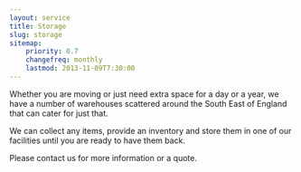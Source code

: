 ```yaml
---
layout: service
title: Storage
slug: storage
sitemap:
    priority: 0.7
    changefreq: monthly
    lastmod: 2013-11-09T7:30:00
---
```

Whether you are moving or just need extra space for a day or a year, we have a number of warehouses scattered around the South East of England that can cater for just that.

We can collect any items, provide an inventory and store them in one of our facilities until you are ready to have them back.

Please contact us for more information or a quote.